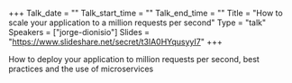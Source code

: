 +++
Talk_date = ""
Talk_start_time = ""
Talk_end_time = ""
Title = "How to scale your application to a million requests per second"
Type = "talk"
Speakers = ["jorge-dionisio"]
Slides = "https://www.slideshare.net/secret/t3lA0HYqusyyI7"
+++

How to deploy your application to million requests per second, best practices and the use of microservices
